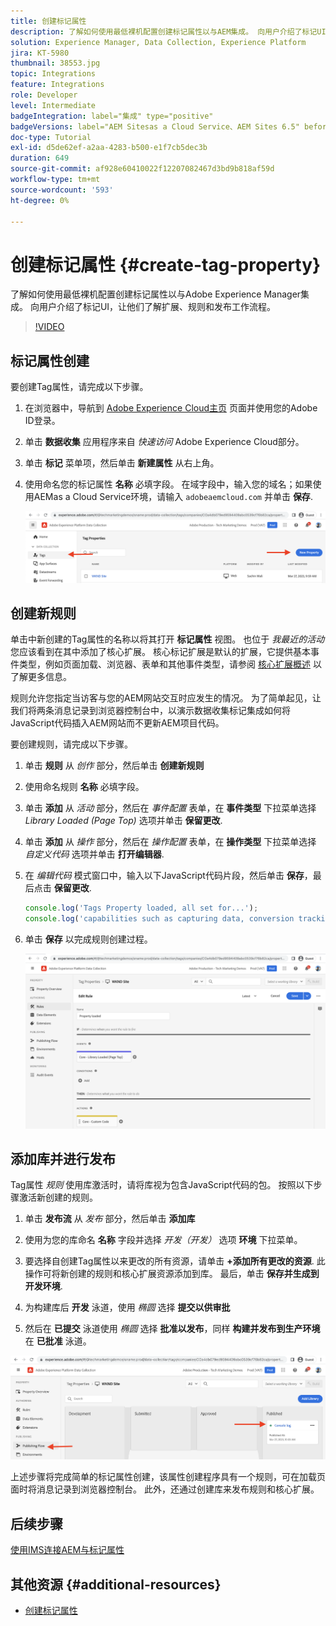 ```yaml
---
title: 创建标记属性
description: 了解如何使用最低裸机配置创建标记属性以与AEM集成。 向用户介绍了标记UI，让他们了解扩展、规则和发布工作流程。
solution: Experience Manager, Data Collection, Experience Platform
jira: KT-5980
thumbnail: 38553.jpg
topic: Integrations
feature: Integrations
role: Developer
level: Intermediate
badgeIntegration: label="集成" type="positive"
badgeVersions: label="AEM Sitesas a Cloud Service、AEM Sites 6.5" before-title="false"
doc-type: Tutorial
exl-id: d5de62ef-a2aa-4283-b500-e1f7cb5dec3b
duration: 649
source-git-commit: af928e60410022f12207082467d3bd9b818af59d
workflow-type: tm+mt
source-wordcount: '593'
ht-degree: 0%

---
```


# 创建标记属性 {#create-tag-property}

了解如何使用最低裸机配置创建标记属性以与Adobe Experience Manager集成。 向用户介绍了标记UI，让他们了解扩展、规则和发布工作流程。

>[!VIDEO](https://video.tv.adobe.com/v/38553?quality=12&learn=on)

## 标记属性创建

要创建Tag属性，请完成以下步骤。

1. 在浏览器中，导航到 [Adobe Experience Cloud主页](https://experience.adobe.com/) 页面并使用您的Adobe ID登录。

1. 单击 **数据收集** 应用程序来自 _快速访问_ Adobe Experience Cloud部分。

1. 单击 **标记** 菜单项，然后单击 **新建属性** 从右上角。

1. 使用命名您的标记属性 **名称** 必填字段。 在域字段中，输入您的域名；如果使用AEMas a Cloud Service环境，请输入 `adobeaemcloud.com` 并单击 **保存**.

   ![标记属性](assets/tag-properties.png)

## 创建新规则

单击中新创建的Tag属性的名称以将其打开 **标记属性** 视图。 也位于 _我最近的活动_ 您应该看到在其中添加了核心扩展。 核心标记扩展是默认的扩展，它提供基本事件类型，例如页面加载、浏览器、表单和其他事件类型，请参阅 [核心扩展概述](https://experienceleague.adobe.com/docs/experience-platform/tags/extensions/client/core/overview.html) 以了解更多信息。

规则允许您指定当访客与您的AEM网站交互时应发生的情况。 为了简单起见，让我们将两条消息记录到浏览器控制台中，以演示数据收集标记集成如何将JavaScript代码插入AEM网站而不更新AEM项目代码。

要创建规则，请完成以下步骤。

1. 单击 **规则** 从 _创作_ 部分，然后单击 **创建新规则**

1. 使用命名规则 **名称** 必填字段。

1. 单击 **添加** 从 _活动_ 部分，然后在 _事件配置_ 表单，在 **事件类型** 下拉菜单选择 _Library Loaded (Page Top)_ 选项并单击 **保留更改**.

1. 单击 **添加** 从 _操作_ 部分，然后在 _操作配置_ 表单，在 **操作类型** 下拉菜单选择 _自定义代码_ 选项并单击 **打开编辑器**.

1. 在 _编辑代码_ 模式窗口中，输入以下JavaScript代码片段，然后单击 **保存**，最后点击 **保留更改**.

   ```javascript
   console.log('Tags Property loaded, all set for...');
   console.log('capabilities such as capturing data, conversion tracking and delivering unique and personalized experiences');
   ```

1. 单击 **保存** 以完成规则创建过程。

   ![新建规则](assets/new-rule.png)

## 添加库并进行发布

Tag属性 _规则_ 使用库激活时，请将库视为包含JavaScript代码的包。 按照以下步骤激活新创建的规则。

1. 单击 **发布流** 从 _发布_ 部分，然后单击 **添加库**

1. 使用为您的库命名 **名称** 字段并选择 _开发（开发）_ 选项 **环境** 下拉菜单。

1. 要选择自创建Tag属性以来更改的所有资源，请单击 **+添加所有更改的资源**. 此操作可将新创建的规则和核心扩展资源添加到库。 最后，单击 **保存并生成到开发环境**.

1. 为构建库后 **开发** 泳道，使用 _椭圆_ 选择 **提交以供审批**

1. 然后在 **已提交** 泳道使用 _椭圆_ 选择 **批准以发布**，同样 **构建并发布到生产环境** 在 **已批准** 泳道。

![已发布的库](assets/published-library.png)


上述步骤将完成简单的标记属性创建，该属性创建程序具有一个规则，可在加载页面时将消息记录到浏览器控制台。 此外，还通过创建库来发布规则和核心扩展。

## 后续步骤

[使用IMS连接AEM与标记属性](connect-aem-tag-property-using-ims.md)


## 其他资源 {#additional-resources}

* [创建标记属性](https://experienceleague.adobe.com/docs/platform-learn/implement-in-websites/configure-tags/create-a-property.html)
